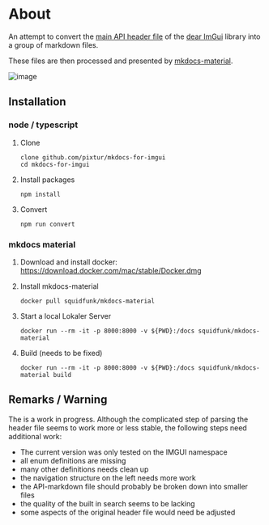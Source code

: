 # About

An attempt to convert the [main API header file](https://github.com/ocornut/imgui/blob/master/imgui.h) of the [dear ImGui](https://github.com/ocornut/imgui/) library into a group of markdown files.

These files are then processed and presented by [mkdocs-material](https://squidfunk.github.io/mkdocs-material/).

![image](images/image.gif)

## Installation

### node / typescript

1. Clone

    ```
    clone github.com/pixtur/mkdocs-for-imgui
    cd mkdocs-for-imgui
    ```

2. Install packages

    ```
    npm install
    ```

3. Convert
    ```
    npm run convert
    ```

### mkdocs material

1. Download and install docker: https://download.docker.com/mac/stable/Docker.dmg
2. Install mkdocs-material

    ```
    docker pull squidfunk/mkdocs-material
    ```

3. Start a local Lokaler Server

    ```
    docker run --rm -it -p 8000:8000 -v ${PWD}:/docs squidfunk/mkdocs-material
    ```

4. Build (needs to be fixed)

    ```
    docker run --rm -it -p 8000:8000 -v ${PWD}:/docs squidfunk/mkdocs-material build
    ```

## Remarks / Warning

The is a work in progress. Although the complicated step of parsing the header file seems to work more or less stable, the following steps need additional work:

-   The current version was only tested on the IMGUI namespace
-   all enum definitions are missing
-   many other definitions needs clean up
-   the navigation structure on the left needs more work
-   the API-markdown file should probably be broken down into smaller files
-   the quality of the built in search seems to be lacking
-   some aspects of the original header file would need be adjusted
